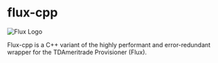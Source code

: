 # flux-cpp
![Flux Logo](https://i.imgur.com/MFQBlUd.png)

Flux-cpp is a C++ variant of the highly performant and error-redundant wrapper for the TDAmeritrade Provisioner (Flux).
